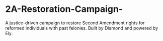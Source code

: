 # 2A-Restoration-Campaign-
A justice-driven campaign to restore Second Amendment rights for reformed individuals with past felonies. Built by Diamond and powered by Ely.
